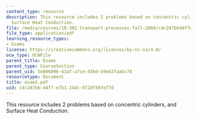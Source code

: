 ```yaml
---
content_type: resource
description: This resource includes 2 problems based on concentric cylinders, and
  Surface Heat Conduction.
file: /media/courses/10-302-transport-processes-fall-2004/c4c247bbd4f7e75124dc972df58fe77d_exam1.pdf
file_type: application/pdf
learning_resource_types:
- Exams
license: https://creativecommons.org/licenses/by-nc-sa/4.0/
ocw_type: OCWFile
parent_title: Exams
parent_type: CourseSection
parent_uid: 5e806096-43af-a7ce-d3bd-b9e63faabc78
resourcetype: Document
title: exam1.pdf
uid: c4c247bb-d4f7-e751-24dc-972df58fe77d
---
```

This resource includes 2 problems based on concentric cylinders, and Surface Heat Conduction.